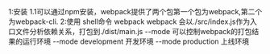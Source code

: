 1:安装
    1.1可以通过npm安装，webpack提供了两个包第一个包为webpack,第二个为webpack-cli.
2:使用
    shell命令 webpack 
    webpack 会以./src/index.js作为入口文件分析依赖关系，打包到./dist/main.js
    --mode 可以控制webpack的打包结果的运行环境
    --mode development 开发环境
    --mode production  上线环境